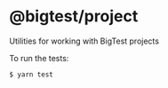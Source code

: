 # @bigtest/project

Utilities for working with BigTest projects

To run the tests:

``` sh
$ yarn test
```